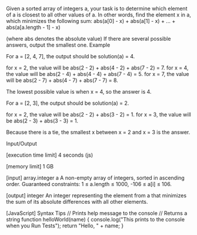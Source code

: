 Given a sorted array of integers a, your task is to determine which element of a is closest to all other values of a. In other words, find the element x in a, which minimizes the following sum:
abs(a[0] - x) + abs(a[1] - x) + ... + abs(a[a.length - 1] - x)

(where abs denotes the absolute value)
If there are several possible answers, output the smallest one.
Example


For a = [2, 4, 7], the output should be solution(a) = 4.

for x = 2, the value will be abs(2 - 2) + abs(4 - 2) + abs(7 - 2) = 7.
for x = 4, the value will be abs(2 - 4) + abs(4 - 4) + abs(7 - 4) = 5.
for x = 7, the value will be abs(2 - 7) + abs(4 - 7) + abs(7 - 7) = 8.

The lowest possible value is when x = 4, so the answer is 4.


For a = [2, 3], the output should be solution(a) = 2.

for x = 2, the value will be abs(2 - 2) + abs(3 - 2) = 1.
for x = 3, the value will be abs(2 - 3) + abs(3 - 3) = 1.

Because there is a tie, the smallest x between x = 2 and x = 3 is the answer.


Input/Output


[execution time limit] 4 seconds (js)


[memory limit] 1 GB


[input] array.integer a
A non-empty array of integers, sorted in ascending order.
Guaranteed constraints:
1 ≤ a.length ≤ 1000,
-106 ≤ a[i] ≤ 106.


[output] integer
An integer representing the element from a that minimizes the sum of its absolute differences with all other elements.


[JavaScript] Syntax Tips
// Prints help message to the console
// Returns a string
function helloWorld(name) {
    console.log("This prints to the console when you Run Tests");
    return "Hello, " + name;
}


